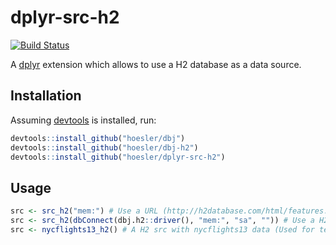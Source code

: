 # dplyr-src-h2

[![Build Status](https://travis-ci.org/hoesler/dplyr-src-h2.svg?branch=master)](https://travis-ci.org/hoesler/dplyr-src-h2)

A [dplyr](https://github.com/hadley/dplyr) extension which allows to use a H2 database as a data source.

## Installation
Assuming [devtools](https://github.com/hadley/devtools) is installed, run:
```R
devtools::install_github("hoesler/dbj")
devtools::install_github("hoesler/dbj-h2")
devtools::install_github("hoesler/dplyr-src-h2")
```

## Usage
```R
src <- src_h2("mem:") # Use a URL (http://h2database.com/html/features.html#database_url)
src <- src_h2(dbConnect(dbj.h2::driver(), "mem:", "sa", "")) # Use a H2Connection
src <- nycflights13_h2() # A H2 src with nycflights13 data (Used for tests, examples, ...)
```
